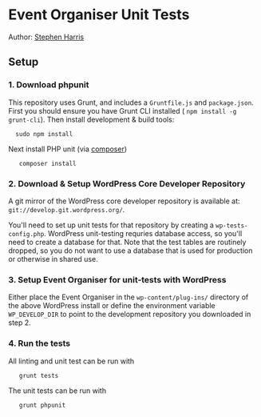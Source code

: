 # Event Organiser Unit Tests

Author: [Stephen Harris](https://www.github.com/stephenharris)


## Setup

### 1. Download phpunit
This repository uses Grunt, and includes a `Gruntfile.js` and `package.json`. First you should ensure you have Grunt CLI installed ( `npm install -g grunt-cli`). Then install development & build tools:

      sudo npm install

Next install PHP unit (via [composer](https://github.com/composer/composer))

       composer install


### 2. Download & Setup WordPress Core Developer Repository
A git mirror of the WordPress core developer repository is available at: `git://develop.git.wordpress.org/`.

You'll need to set up unit tests for that repository by creating a `wp-tests-config.php`. WordPress unit-testing requries database access, so you'll need to create a database for that. Note that the test tables are routinely dropped, so you do not want to use a database that is used for production or otherwise in shared use.


### 3. Setup Event Organiser for unit-tests with WordPress
Either place the Event Organiser in the `wp-content/plug-ins/` directory of the above WordPress install or define the environment variable `WP_DEVELOP_DIR` to point to the development repository you downloaded in step 2.


### 4. Run the tests
All linting and unit test can be run with

       grunt tests

The unit tests can be run with

       grunt phpunit
